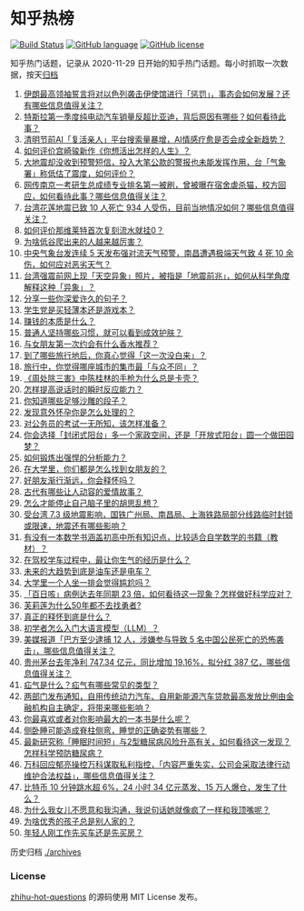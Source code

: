 # 知乎热榜
[![Build Status](https://github.com/ToWeLong/zhihu-hot-questions/workflows/CI/badge.svg)](https://github.com/ToWeLong/zhihu-hot-questions/actions)
[![GitHub language](https://img.shields.io/badge/language-golang-orange.svg)](https://golang.org/)
[![GitHub license](https://img.shields.io/github/license/ToWeLong/zhihu-hot-questions)](https://github.com/ToWeLong/zhihu-hot-questions/blob/main/LICENSE)

知乎热门话题，记录从 2020-11-29 日开始的知乎热门话题。每小时抓取一次数据，按天[归档](./archives)

<!-- BEGIN -->

1. [伊朗最高领袖誓言将对以色列袭击伊使馆进行「惩罚」，事态会如何发展？还有哪些信息值得关注？](https://www.zhihu.com/question/651434260)
1. [特斯拉第一季度纯电动汽车销量反超比亚迪，背后原因有哪些？如何看待此事？](https://www.zhihu.com/question/651450548)
1. [清明节前AI「复活亲人」平台搜索量暴增，AI情感疗愈是否会成全新趋势？](https://www.zhihu.com/question/651457769)
1. [如何评价宫崎骏新作《你想活出怎样的人生》？](https://www.zhihu.com/question/651357776)
1. [大地震却没收到预警短信，投入大笔公款的警报也未能发挥作用，台「气象署」称低估了震度，如何评价？](https://www.zhihu.com/question/651489943)
1. [网传南京一考研生总成绩专业排名第一被刷，曾被曝在宿舍虐杀猫，校方回应，如何看待此事？哪些信息值得关注？](https://www.zhihu.com/question/651493066)
1. [台湾花莲地震已致 10 人死亡 934 人受伤，目前当地情况如何？哪些信息值得关注？](https://www.zhihu.com/question/651479772)
1. [如何评价那维莱特首次复刻流水就挂0？](https://www.zhihu.com/question/651453185)
1. [为啥低谷爬出来的人越来越厉害？](https://www.zhihu.com/question/651026305)
1. [中央气象台发连续 5 天发布强对流天气预警，南昌遭遇极端天气致 4 死 10 余伤，如何应对恶劣天气？](https://www.zhihu.com/question/651468960)
1. [台湾强震前网上现「天空异象」照片，被指是「地震前兆」，如何从科学角度解释这种「异象」？](https://www.zhihu.com/question/651516653)
1. [分享一些你深爱许久的句子？](https://www.zhihu.com/question/651277314)
1. [学生党是买轻薄本还是游戏本？](https://www.zhihu.com/question/649987839)
1. [赚钱的本质是什么？](https://www.zhihu.com/question/63007253)
1. [普通人坚持哪些习惯，就可以看到成效护肤？](https://www.zhihu.com/question/647277885)
1. [与女朋友第一次约会有什么香水推荐？](https://www.zhihu.com/question/647343033)
1. [到了哪些旅行地后，你真心觉得「这一次没白来」？](https://www.zhihu.com/question/647555777)
1. [旅行中，你觉得哪座城市的集市最「与众不同」？](https://www.zhihu.com/question/648669807)
1. [《周处除三害》中陈桂林的手枪为什么总是卡壳？](https://www.zhihu.com/question/646340476)
1. [怎样提高说话时的瞬时反应能力？](https://www.zhihu.com/question/20733826)
1. [你知道哪些足够沙雕的段子？](https://www.zhihu.com/question/329382131)
1. [发现意外怀孕你是怎么处理的？](https://www.zhihu.com/question/267406405)
1. [对公务员的考试一无所知，该怎样准备？](https://www.zhihu.com/question/321438898)
1. [你会选择「封闭式阳台」多一个家政空间，还是「开放式阳台」圆一个做田园梦？](https://www.zhihu.com/question/647385548)
1. [如何锻炼出强悍的分析能力？](https://www.zhihu.com/question/29035318)
1. [在大学里，你们都是怎么找到女朋友的？](https://www.zhihu.com/question/61419063)
1. [好朋友渐行渐远，你会释怀吗？](https://www.zhihu.com/question/644044756)
1. [古代有哪些让人动容的爱情故事？](https://www.zhihu.com/question/27556899)
1. [怎么才能停止自己脑子里的胡思乱想？](https://www.zhihu.com/question/286764525)
1. [受台湾 7.3 级地震影响，国铁广州局、南昌局、上海铁路局部分线路临时封锁或限速，地震还有哪些影响？](https://www.zhihu.com/question/651439061)
1. [有没有一本数学书涵盖初高中所有知识点，比较适合自学数学的书籍（教材）？](https://www.zhihu.com/question/517213170)
1. [在驾校学车过程中，最让你生气的经历是什么？](https://www.zhihu.com/question/22192177)
1. [未来的大趋势到底是油车还是电车？](https://www.zhihu.com/question/620118718)
1. [大学里一个人坐一排会觉得尴尬吗？](https://www.zhihu.com/question/647825634)
1. [「百日咳」病例达去年同期 23 倍，如何看待这一现象？怎样做好科学应对？](https://www.zhihu.com/question/651340946)
1. [芙莉莲为什么50年都不去找勇者?](https://www.zhihu.com/question/642793773)
1. [真正的释怀到底是什么？](https://www.zhihu.com/question/625989866)
1. [初学者怎么入门大语言模型（LLM）？](https://www.zhihu.com/question/644285055)
1. [美媒报道「巴方至少逮捕 12 人，涉嫌参与导致 5 名中国公民死亡的恐怖袭击」，哪些信息值得关注？](https://www.zhihu.com/question/651405414)
1. [贵州茅台去年净利 747.34 亿元，同比增加 19.16%，拟分红 387 亿，哪些信息值得关注？](https://www.zhihu.com/question/651453496)
1. [疝气是什么？疝气有哪些常见的类型？](https://www.zhihu.com/question/651293277)
1. [两部门发布通知，自用传统动力汽车、自用新能源汽车贷款最高发放比例由金融机构自主确定，将带来哪些影响？](https://www.zhihu.com/question/651492597)
1. [你最喜欢或者对你影响最大的一本书是什么呢？](https://www.zhihu.com/question/650469640)
1. [侧卧睡可能造成脊柱侧弯，睡觉的正确姿势有哪些？](https://www.zhihu.com/question/651293222)
1. [最新研究称「睡眠时间短」与2型糖尿病风险升高有关，如何看待这一发现？怎样科学预防糖尿病？](https://www.zhihu.com/question/650679630)
1. [万科回应郁亮操控万科谋取私利指控，「内容严重失实，公司会采取法律行动维护合法权益」，哪些信息值得关注？](https://www.zhihu.com/question/651293377)
1. [比特币 10 分钟跳水超 6%，24 小时 34 亿元蒸发、15 万人爆仓，发生了什么？](https://www.zhihu.com/question/651436700)
1. [为什么我女儿不愿意和我沟通，我说句话她就像疯了一样和我顶嘴呢？](https://www.zhihu.com/question/651219562)
1. [为啥优秀的孩子总是别人家的？](https://www.zhihu.com/question/645385110)
1. [年轻人刚工作先买车还是先买房？](https://www.zhihu.com/question/645170291)

<!-- END -->

历史归档 [./archives](./archives)


### License
[zhihu-hot-questions](https://github.com/towelong/zhihu-hot-questions) 的源码使用 MIT License 发布。